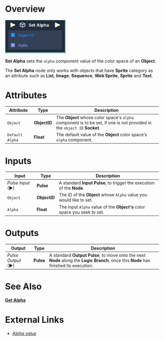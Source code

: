 # Overview

![The Set Alpha Node.](../../../.gitbook/assets/toolbox/incari/object/set-alpha.PNG)

**Set Alpha** sets the `alpha` component value of the color space of an **Object**.

The **Set Alpha** node only works with objects that have **Sprite** category as an attribute such as **List**, **Image**, **Sequence**, **Web Sprite**, **Sprite** and **Text**.

# Attributes

|Attribute|Type|Description|
|---|---|---|
|`Object`|**ObjectID**|The **Object** whose color space's `alpha` component is to be set, if one is not provided in the `object ID` **Socket**.|
|`Default Alpha`|**Float**|The default value of the **Object** color space's `alpha` component. 

# Inputs

|Input|Type|Description|
|---|---|---|
|*Pulse Input* (►)|**Pulse**|A standard **Input Pulse**, to trigger the execution of the **Node**.|
|`Object`|**ObjectID**|The ID of the **Object** whose `Alpha` value you would like to set.|
|`Alpha`|**Float**|The input `Alpha` value of the **Object's** color space you seek to set.|

# Outputs

|Output|Type|Description|
|---|---|---|
|*Pulse Output* (►)|**Pulse**|A standard **Output Pulse**, to move onto the next **Node** along the **Logic Branch**, once this **Node** has finished its execution.|

# See Also
[**Get Alpha**](get-alpha.md)

# External Links
- [*Alpha value*](https://en.wikipedia.org/wiki/Alpha_compositing)
